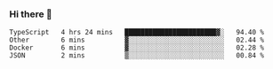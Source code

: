### Hi there 👋

<!--
**akosbalasko/akosbalasko** is a ✨ _special_ ✨ repository because its `README.md` (this file) appears on your GitHub profile.

Here are some ideas to get you started:

- 🔭 I’m currently working on ...
- 🌱 I’m currently learning ...
- 👯 I’m looking to collaborate on ...
- 🤔 I’m looking for help with ...
- 💬 Ask me about ...
- 📫 How to reach me: ...
- 😄 Pronouns: ...
- ⚡ Fun fact: ...
-->
<!--START_SECTION:waka-->
```text
TypeScript   4 hrs 24 mins   ███████████████████████▓░   94.40 % 
Other        6 mins          ▓░░░░░░░░░░░░░░░░░░░░░░░░   02.44 % 
Docker       6 mins          ▓░░░░░░░░░░░░░░░░░░░░░░░░   02.28 % 
JSON         2 mins          ▒░░░░░░░░░░░░░░░░░░░░░░░░   00.84 % 
```
<!--END_SECTION:waka-->
